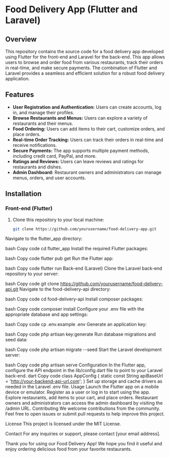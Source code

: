 # Food Delivery App (Flutter and Laravel)

## Overview

This repository contains the source code for a food delivery app developed using Flutter for the front-end and Laravel for the back-end. This app allows users to browse and order food from various restaurants, track their orders in real-time, and make secure payments. The combination of Flutter and Laravel provides a seamless and efficient solution for a robust food delivery application.

## Features

- **User Registration and Authentication:** Users can create accounts, log in, and manage their profiles.
- **Browse Restaurants and Menus:** Users can explore a variety of restaurants and their menus.
- **Food Ordering:** Users can add items to their cart, customize orders, and place orders.
- **Real-time Order Tracking:** Users can track their orders in real-time and receive notifications.
- **Secure Payments:** The app supports multiple payment methods, including credit card, PayPal, and more.
- **Ratings and Reviews:** Users can leave reviews and ratings for restaurants and dishes.
- **Admin Dashboard:** Restaurant owners and administrators can manage menus, orders, and user accounts.

## Installation

### Front-end (Flutter)

1. Clone this repository to your local machine:

   ```bash
   git clone https://github.com/yourusername/food-delivery-app.git
Navigate to the flutter_app directory:

bash
Copy code
cd flutter_app
Install the required Flutter packages:

bash
Copy code
flutter pub get
Run the Flutter app:

bash
Copy code
flutter run
Back-end (Laravel)
Clone the Laravel back-end repository to your server:

bash
Copy code
git clone https://github.com/yourusername/food-delivery-api.git
Navigate to the food-delivery-api directory:

bash
Copy code
cd food-delivery-api
Install composer packages:

bash
Copy code
composer install
Configure your .env file with the appropriate database and app settings:

bash
Copy code
cp .env.example .env
Generate an application key:

bash
Copy code
php artisan key:generate
Run database migrations and seed data:

bash
Copy code
php artisan migrate --seed
Start the Laravel development server:

bash
Copy code
php artisan serve
Configuration
In the Flutter app, configure the API endpoint in the lib/config.dart file to point to your Laravel back-end.
dart
Copy code
class AppConfig {
  static const String apiBaseUrl = 'http://your-backend-api-url.com';
}
Set up storage and cache drivers as needed in the Laravel .env file.
Usage
Launch the Flutter app on a mobile device or emulator.
Register as a user or log in to start using the app.
Explore restaurants, add items to your cart, and place orders.
Restaurant owners and administrators can access the admin dashboard by visiting the /admin URL.
Contributing
We welcome contributions from the community. Feel free to open issues or submit pull requests to help improve this project.

License
This project is licensed under the MIT License.

Contact
For any inquiries or support, please contact [your email address].

Thank you for using our Food Delivery App! We hope you find it useful and enjoy ordering delicious food from your favorite restaurants.
